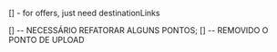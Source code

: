[] - for offers, just need destinationLinks

[] -- NECESSÁRIO REFATORAR ALGUNS PONTOS;
[] -- REMOVIDO O PONTO DE UPLOAD